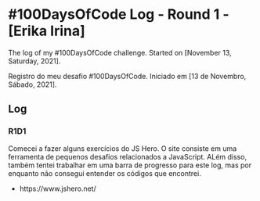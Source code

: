 # #100DaysOfCode Log - Round 1 - [Erika Irina]

The log of my #100DaysOfCode challenge. Started on [November 13, Saturday, 2021].

Registro do meu desafio #100DaysOfCode. Iniciado em [13 de Novembro, Sábado, 2021].

## Log

### R1D1 
Comecei a fazer alguns exercícios do JS Hero. O site consiste em uma ferramenta de pequenos desafios relacionados a JavaScript. ALém disso, também tentei trabalhar em uma barra de progresso para este log, mas por enquanto não consegui entender os códigos que encontrei.

<ul> 
  <li> https://www.jshero.net/ </li>
  </ul>
  

